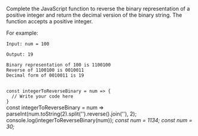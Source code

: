 Complete the JavaScript function to reverse the binary representation of a positive integer and return the decimal version of the binary string. The function accepts a positive integer.

For example:

```text
Input: num = 100

Output: 19

Binary representation of 100 is 1100100
Reverse of 1100100 is 0010011
Decimal form of 0010011 is 19
```

<codeblock language="javascript" type="exercise" testMode="multipleInput">
<code>
const integerToReverseBinary = num => {
  // Write your code here
}
</code>

<solution>
  const integerToReverseBinary = num =>
  parseInt(num.toString(2).split('').reverse().join(''), 2);
</solution>

<testcases>
<caller>
console.log(integerToReverseBinary(num));
</caller>
<testcase>
<i>
const num = 1134;
</i>
</testcase>
<testcase>
<i>
const num = 30;
</i>
</testcase>
</testcases>
</codeblock>
